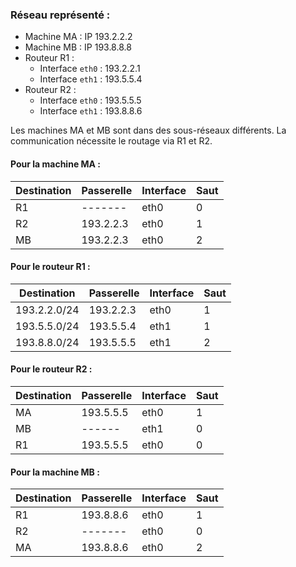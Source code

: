 

### Réseau représenté :

- Machine MA : IP 193.2.2.2
- Machine MB : IP 193.8.8.8
- Routeur R1 :
    - Interface `eth0` : 193.2.2.1
    - Interface `eth1` : 193.5.5.4
- Routeur R2 :
    - Interface `eth0` : 193.5.5.5
    - Interface `eth1` : 193.8.8.6

Les machines MA et MB sont dans des sous-réseaux différents. La communication nécessite le routage via R1 et R2.

#### Pour la machine MA :

| Destination | Passerelle | Interface | Saut |
| ----------- | ---------- | --------- | ---- |
| R1          | -------    | eth0      | 0    |
| R2          | 193.2.2.3  | eth0      | 1    |
| MB          | 193.2.2.3  | eth0      | 2    |

#### Pour le routeur R1 :

| Destination  | Passerelle | Interface | Saut |
| ------------ | ---------- | --------- | ---- |
| 193.2.2.0/24 | 193.2.2.3  | eth0      | 1    |
| 193.5.5.0/24 | 193.5.5.4  | eth1      | 1    |
| 193.8.8.0/24 | 193.5.5.5  | eth1      | 2    |

#### Pour le routeur R2 :

| Destination | Passerelle | Interface | Saut |
| ----------- | ---------- | --------- | ---- |
| MA          | 193.5.5.5  | eth0      | 1    |
| MB          | ------     | eth1      | 0    |
| R1          | 193.5.5.5  | eth0      | 0    |

#### Pour la machine MB :

| Destination | Passerelle | Interface | Saut |
| ----------- | ---------- | --------- | ---- |
| R1          | 193.8.8.6  | eth0      | 1    |
| R2          | -------    | eth0      | 0    |
| MA          | 193.8.8.6  | eth0      | 2    |


